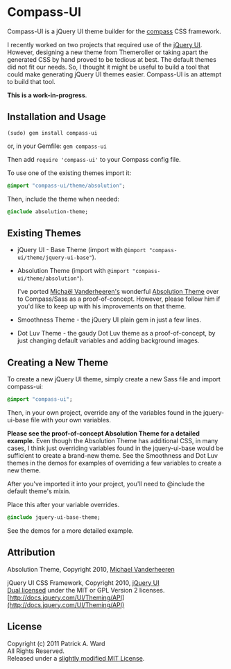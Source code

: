 # Compass-UI

Compass-UI is a jQuery UI theme builder for the [compass][compass] CSS framework. 

I recently worked on two projects that required use of the [jQuery UI][jqueryui]. However, designing a new theme from Themeroller or taking apart the generated CSS by hand proved to be tedious at best. The default themes did not fit our needs. So, I thought it might be useful to build a tool that could make generating jQuery UI themes easier. Compass-UI is an attempt to build that tool. 

**This is a work-in-progress**.

## Installation and Usage

`(sudo) gem install compass-ui`

or, in your Gemfile: `gem compass-ui`

Then add `require 'compass-ui'` to your Compass config file. 

To use one of the existing themes import it:

```sass
@import "compass-ui/theme/absolution";
```

Then, include the theme when needed:

```sass
@include absolution-theme;
```

## Existing Themes

* jQuery UI - Base Theme (import with `@import "compass-ui/theme/jquery-ui-base"`).

* Absolution Theme (import with `@import "compass-ui/theme/absolution"`). 

    I've ported [Michaël Vanderheeren's][mvan] wonderful [Absolution Theme](https://github.com/michaelvanderheeren/Absolution) over to Compass/Sass as a proof-of-concept. However, please follow him if you'd like to keep up with his improvements on that theme. 

* Smoothness Theme - the jQuery UI plain gem in just a few lines. 

* Dot Luv Theme - the gaudy Dot Luv theme as a proof-of-concept, by just changing default variables and adding background images. 

## Creating a New Theme 

To create a new jQuery UI theme, simply create a new Sass file and import compass-ui:

```sass
@import "compass-ui";
```

Then, in your own project, override any of the variables found in the jquery-ui-base file with your own variables. 

**Please see the proof-of-concept Absolution Theme for a detailed example.** Even though the Absolution Theme has additional CSS, in many cases, I think just overriding variables found in the jquery-ui-base would be sufficient to create a brand-new theme. See the Smoothness and Dot Luv themes in the demos for examples of overriding  a few variables to create a new theme.  

After you've imported it into your project, you'll need to @include the default theme's mixin. 

Place this after your variable overrides. 

```sass
@include jquery-ui-base-theme;
```

See the demos for a more detailed example. 

## Attribution
Absolution Theme, Copyright 2010, [Michael Vanderheeren][mvan]

jQuery UI CSS Framework, Copyright 2010, [jQuery UI][jqueryui]<br>
[Dual licensed][jqueryui-license] under the MIT or GPL Version 2 licenses.<br>
[http://docs.jquery.com/UI/Theming/API](http://docs.jquery.com/UI/Theming/API)<br>

## License

Copyright (c) 2011 Patrick A. Ward<br>
All Rights Reserved.<br>
Released under a [slightly modified MIT License][license]. 

[license]: http://github.com/patrickward/compass-ui/tree/master/LICENSE.md
[compass]: http://compass-style.org
[jqueryui]: http://jqueryui.com
[jqueryui-license]: http://jquery.org/license
[mvan]: http://www.michaelvanderheeren.be/

